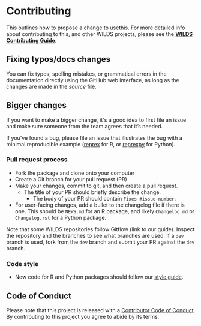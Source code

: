 <!-- 
Maintainers: This issue template comes from https://github.com/getwilds/.github
You're encouraged to add your own that's optimized for your repo -->

# Contributing

This outlines how to propose a change to usethis. 
For more detailed info about contributing to this, and other WILDS projects, please see the
[**WILDS Contributing Guide**](https://getwilds.org/guide/). 

## Fixing typos/docs changes

You can fix typos, spelling mistakes, or grammatical errors in the documentation directly using the GitHub web interface, as long as the changes are made in the _source_ file. 

## Bigger changes

If you want to make a bigger change, it's a good idea to first file an issue and make sure someone from the team agrees that it’s needed. 

If you’ve found a bug, please file an issue that illustrates the bug with a minimal 
reproducible example ([reprex](https://www.tidyverse.org/help/#reprex) for R, or [reprexpy](https://github.com/crew102/reprexpy) for Python).

### Pull request process

* Fork the package and clone onto your computer
* Create a Git branch for your pull request (PR)
* Make your changes, commit to git, and then create a pull request.
  * The title of your PR should briefly describe the change.
    * The body of your PR should contain `Fixes #issue-number`.
* For user-facing changes, add a bullet to the changelog file if there is one. This should be `NEWS.md` for an R package, and likely `Changelog.md` or `Changelog.rst` for a Python package.

Note that some WILDS repositories follow Gitflow (link to our guide). Inspect the repository and the branches to see what branches are used. If a `dev` branch is used, fork from the `dev` branch and submit your PR against the `dev` branch.

### Code style

* New code for R and Python packages should follow our [style guide](https://getwilds.org/guide/style.html). 

## Code of Conduct

Please note that this project is released with a
[Contributor Code of Conduct](CODE_OF_CONDUCT.md). By contributing to this
project you agree to abide by its terms.
